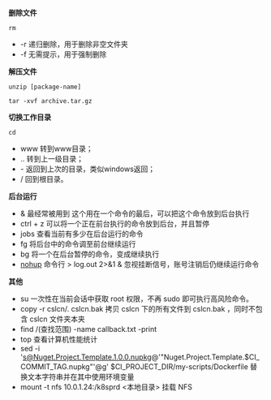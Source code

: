 **删除文件**

``
rm
``

- -r 递归删除，用于删除非空文件夹
- -f 无需提示，用于强制删除

**解压文件**

``
unzip [package-name]
``

``
tar -xvf archive.tar.gz
``

**切换工作目录**

``
cd
``

- www 转到www目录； 
- .. 转到上一级目录； 
- \- 返回到上次的目录，类似windows返回； 
- / 回到根目录。

**后台运行**

- & 最经常被用到 这个用在一个命令的最后，可以把这个命令放到后台执行
- ctrl + z 可以将一个正在前台执行的命令放到后台，并且暂停
- jobs 查看当前有多少在后台运行的命令
- fg 将后台中的命令调至前台继续运行
- bg 将一个在后台暂停的命令，变成继续执行
- [nohup](https://www.cnblogs.com/jinxiao-pu/p/9131057.html) 命令行 > log.out 2>&1 & 忽视挂断信号，账号注销后仍继续运行命令

**其他**

- su 一次性在当前会话中获取 root 权限，不再 sudo 即可执行高风险命令。
- copy -r cslcn/. cslcn.bak 拷贝 cslcn 下的所有文件到 cslcn.bak ，同时不包含 cslcn 文件夹本夹
- find /(查找范围) -name callback.txt -print
- top 查看计算机性能统计
- sed -i 's@Nuget.Project.Template.1.0.0.nupkg@'"Nuget.Project.Template.$CI_COMMIT_TAG.nupkg"'@g' $CI_PROJECT_DIR/my-scripts/Dockerfile 替换文本字符串并在其中使用环境变量
- mount -t nfs 10.0.1.24:/k8sprd <本地目录> 挂载 NFS 
